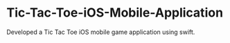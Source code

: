 # Tic-Tac-Toe-iOS-Mobile-Application
Developed a Tic Tac Toe iOS mobile game application using swift.
